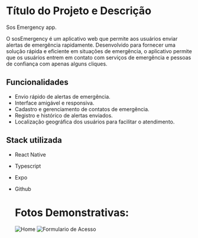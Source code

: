 
# Título do Projeto e Descrição

Sos Emergency app.

O sosEmergency é um aplicativo web que permite aos usuários enviar alertas de emergência rapidamente. Desenvolvido para fornecer uma solução rápida e eficiente em situações de emergência, o aplicativo permite que os usuários entrem em contato com serviços de emergência e pessoas de confiança com apenas alguns cliques.



## Funcionalidades
* Envio rápido de alertas de emergência.
* Interface amigável e responsiva.
* Cadastro e gerenciamento de contatos de emergência.
* Registro e histórico de alertas enviados.
* Localização geográfica dos usuários para facilitar o atendimento.

## Stack utilizada
* React Native
* Typescript 
* Expo 
* Github

  # Fotos Demonstrativas:
  ![Home](https://github.com/biancamacedodev/sosEmergency/assets/112760421/11b096d3-ad38-4bf6-95c7-716c9c0cb003)
  ![Formulario de Acesso](https://github.com/biancamacedodev/sosEmergency/assets/112760421/f567e565-3d11-4e77-90df-bd2d7a2bfbbc)


  

